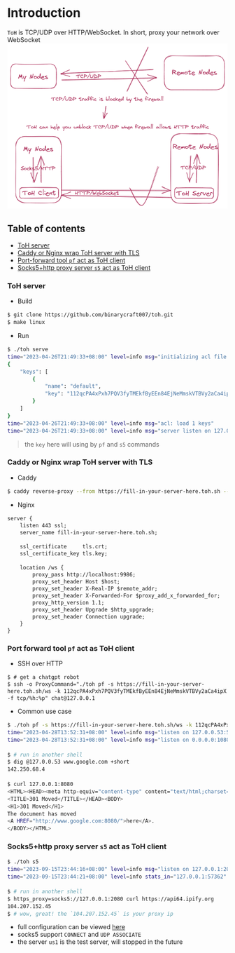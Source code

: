 # Introduction
`ToH` is TCP/UDP over HTTP/WebSocket. In short, proxy your network over WebSocket
![connect to refused nodes](overview.png)
## Table of contents
- [ToH server](#toh-server)
- [Caddy or Nginx wrap ToH server with TLS](#caddy-or-nginx-wrap-toh-server-with-tls)
- [Port-forward tool `pf` act as ToH client](#port-forward-tool-pf-act-as-toh-client)
- [Socks5+http proxy server `s5` act as ToH client](#socks5http-proxy-server-s5-act-as-toh-client)

### ToH server
- Build
```sh
$ git clone https://github.com/binarycraft007/toh.git
$ make linux
```

- Run
```sh
$ ./toh serve
time="2023-04-26T21:49:33+08:00" level=info msg="initializing acl file acl.json"
{
    "keys": [
        {
            "name": "default",
            "key": "112qcPA4xPxh7PQV3fyTMEkfByEEn84EjNeMmskVTBVy2aCa4ipX"
        }
    ]
}
time="2023-04-26T21:49:33+08:00" level=info msg="acl: load 1 keys"
time="2023-04-26T21:49:33+08:00" level=info msg="server listen on 127.0.0.1:9986 now"
```
> the `key` here will using by `pf` and `s5` commands

### Caddy or Nginx wrap ToH server with TLS
- Caddy
```sh
$ caddy reverse-proxy --from https://fill-in-your-server-here.toh.sh --to localhost:9986
```

- Nginx
```
server {
	listen 443 ssl;
	server_name fill-in-your-server-here.toh.sh;

	ssl_certificate     tls.crt;
	ssl_certificate_key tls.key;

	location /ws {
		proxy_pass http://localhost:9986;
		proxy_set_header Host $host;
		proxy_set_header X-Real-IP $remote_addr;
		proxy_set_header X-Forwarded-For $proxy_add_x_forwarded_for;
		proxy_http_version 1.1;
		proxy_set_header Upgrade $http_upgrade;
		proxy_set_header Connection upgrade;
	}
}
```
### Port forward tool `pf` act as ToH client
- SSH over HTTP
```
$ # get a chatgpt robot
$ ssh -o ProxyCommand="./toh pf -s https://fill-in-your-server-here.toh.sh/ws -k 112qcPA4xPxh7PQV3fyTMEkfByEEn84EjNeMmskVTBVy2aCa4ipX -f tcp/%h:%p" chat@127.0.0.1
```
- Common use case
```sh
$ ./toh pf -s https://fill-in-your-server-here.toh.sh/ws -k 112qcPA4xPxh7PQV3fyTMEkfByEEn84EjNeMmskVTBVy2aCa4ipX -f udp/127.0.0.53:53/8.8.8.8:53 -f tcp/0.0.0.0:1080/google.com:80
time="2023-04-28T13:52:31+08:00" level=info msg="listen on 127.0.0.53:53 for udp://8.8.8.8:53 now"
time="2023-04-28T13:52:31+08:00" level=info msg="listen on 0.0.0.0:1080 for tcp://google.com:80 now"

$ # run in another shell
$ dig @127.0.0.53 www.google.com +short
142.250.68.4

$ curl 127.0.0.1:8080
<HTML><HEAD><meta http-equiv="content-type" content="text/html;charset=utf-8">
<TITLE>301 Moved</TITLE></HEAD><BODY>
<H1>301 Moved</H1>
The document has moved
<A HREF="http://www.google.com:8080/">here</A>.
</BODY></HTML>
```

### Socks5+http proxy server `s5` act as ToH client
```sh
$ ./toh s5
time="2023-09-15T23:44:16+08:00" level=info msg="listen on 127.0.0.1:2080 for socks5+http now"
time="2023-09-15T23:44:21+08:00" level=info stats_in="127.0.0.1:57362" stats_in_bytes=968 stats_net=tcp stats_out="[2404:6800:4004:825::200a]:443" stats_out_bytes=212 stats_toh=toh

$ # run in another shell
$ https_proxy=socks5://127.0.0.1:2080 curl https://api64.ipify.org
104.207.152.45
$ # wow, great! the `104.207.152.45` is your proxy ip
```
- full configuration can be viewed [here](https://github.com/binarycraft007/toh/blob/main/cmd/s5/server/config.go)  
- socks5 support `CONNECT` and `UDP ASSOCIATE`
- the server `us1` is the test server, will stopped in the future
